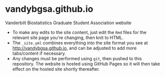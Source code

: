 # vandybgsa.github.io
Vanderbilt Biostatistics Graduate Student Association website

- To make any edits to the site content, just edit the `Rmd` files for the relevant site page you're changing, then knit to HTML. 
- The `_site.yml` combines everything into the site format you see at http://vandybgsa.github.io, and can be adjusted to add more tabs/content if necessary.
- Any changes must be performed using `git`, then pushed to this repository. The website is hosted using GitHub Pages so it will then take effect on the hosted site shortly thereafter.
